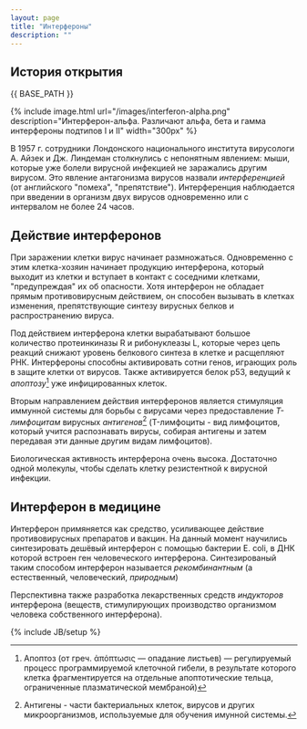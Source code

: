 ```yaml
---
layout: page
title: "Интерфероны"
description: ""
---
```


История открытия
----------------

{{ BASE_PATH }}

{% include image.html url="/images/interferon-alpha.png" description="Интерферон-альфа. Различают альфа, бета и гамма интерфероны подтипов I и II" width="300px" %}

<!-- ![Интерферон Альфа]({{ BASE_PATH }}/images/interferon-alpha.png) -->

В 1957 г. сотрудники Лондонского национального института вирусологи А. Айзек и Дж. Линдеман столкнулись с непонятным явлением: мыши, которые уже болели вирусной инфекцией не заражались другим вирусом. Это явление антагонизма вирусов назвали *интерференцией* (от английского "помеха", "препятствие"). Интерференция наблюдается при введении в организм двух вирусов одновременно или с интервалом не более 24 часов.

Действие интерферонов
---------------------

При заражении клетки вирус начинает размножаться. Одновременно с этим клетка-хозяин начинает продукцию интерферона, который выходит из клетки и вступает в контакт с соседними клетками, "предупреждая" их об опасности. Хотя интерферон не обладает прямым противовирусным действием, он способен вызывать в клетках изменения, препятствующие синтезу вирусных белков и распространению вируса.

Под действием интерферона клетки вырабатывают большое количество протеинкиназы R и рибонуклеазы L, которые через цепь реакций снижают уровень белкового синтеза в клетке и расщепляют РНК.  Интерфероны способны активировать сотни генов, играющих роль в защите клетки от вирусов. Также активируется белок p53, ведущий к *апоптозу*[^1] уже инфицированных клеток. 

Вторым направлением действия интерферонов является стимуляция иммунной системы для борьбы с вирусами через предоставление *T-лимфоцитам* вирусных *антигенов*[^2] (T-лимфоциты - вид лимфоцитов, который учится распознавать вирусы, собирая антигены и затем передавая эти данные другим видам лимфоцитов).  


Биологическая активность интерферона очень высока. Достаточно одной молекулы, чтобы сделать клетку резистентной к вирусной инфекции.

Интерферон в медицине
---------------------

Интерферон примяняется как средство, усиливающее действие противовирусных препаратов и вакцин. На данный момент научились синтезировать дешёвый интерферон с помощью бактерии E. coli, в ДНК которой встроен ген человеческого интерферона. Синтезированый таким способом интерферон называется *рекомбинантным* (а естественный, человеческий, *природным*)

Перспективна также разработка лекарственных средств *индукторов* интерферона (веществ, стимулирующих производство организмом человека собственного интерферона).

[^1]: Апоптоз (от греч. ἀπόπτωσις — опадание листьев) — регулируемый процесс программируемой клеточной гибели, в результате которого клетка фрагментируется на отдельные апоптотические тельца, ограниченные плазматической мембраной)

[^2]: Антигены - части бактериальных клеток, вирусов и других микроорганизмов, используемые для обучения имунной системы.

{% include JB/setup %}
